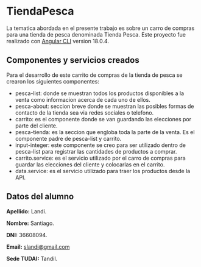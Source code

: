 # TiendaPesca

La tematica abordada en el presente trabajo es sobre un carro de compras para una tienda de pesca denominada Tienda Pesca.
Este proyecto fue realizado con  [Angular CLI](https://github.com/angular/angular-cli) version 18.0.4.

## Componentes y servicios creados
Para el desarrollo de este carrito de compras de la tienda de pesca se crearon los siguientes componentes:

* pesca-list: donde se muestran todos los productos disponibles a la venta como informacion acerca de cada uno de ellos.
* pesca-about: seccion breve donde se muestran las posibles formas de contacto de la tienda sea via redes sociales o telefono.
* carrito: es el componente donde se van guardando las elecciones por parte del cliente.
* pesca-tienda: es la seccion que engloba toda la parte de la venta. Es el componente padre de pesca-list y carrito.
* input-integer: este componente se creo para ser utilizado dentro de pesca-list para registrar las cantidades de productos a comprar.
* carrito.service: es el servicio utilizado por el  carro de compras para guardar las elecciones del cliente y colocarlas en el carrito.
* data.service: es el servicio utilizado para traer los productos desde la API.


## Datos del alumno

**Apellido:** Landi.

**Nombre:** Santiago.

**DNI:** 36608094.

**Email:** slandi@gmail.com

**Sede TUDAI:** Tandil.














